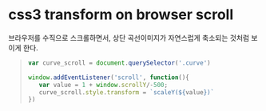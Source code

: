 # css3 transform on browser scroll



브라우저를 수직으로 스크롤하면서, 상단 곡선이미지가 자연스럽게 축소되는 것처럼 보이게 한다.

>```javascript
>var curve_scroll = document.querySelector('.curve')
>
>window.addEventListener('scroll', function(){
>    var value = 1 + window.scrollY/-500;
>    curve_scroll.style.transform = `scaleY(${value})`
>})
>```